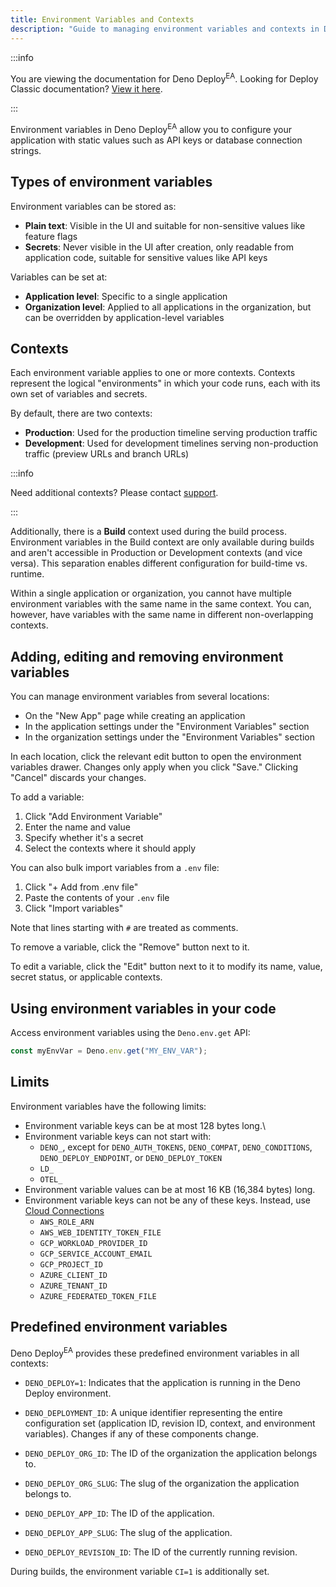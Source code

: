 ```yaml
---
title: Environment Variables and Contexts
description: "Guide to managing environment variables and contexts in Deno Deploy Early Access, including variable types, creation, editing, and accessing them in your code."
---
```


:::info

You are viewing the documentation for Deno Deploy<sup>EA</sup>. Looking for
Deploy Classic documentation? [View it here](/deploy/).

:::

Environment variables in Deno Deploy<sup>EA</sup> allow you to configure your
application with static values such as API keys or database connection strings.

## Types of environment variables

Environment variables can be stored as:

- **Plain text**: Visible in the UI and suitable for non-sensitive values like
  feature flags
- **Secrets**: Never visible in the UI after creation, only readable from
  application code, suitable for sensitive values like API keys

Variables can be set at:

- **Application level**: Specific to a single application
- **Organization level**: Applied to all applications in the organization, but
  can be overridden by application-level variables

## Contexts

Each environment variable applies to one or more contexts. Contexts represent
the logical "environments" in which your code runs, each with its own set of
variables and secrets.

By default, there are two contexts:

- **Production**: Used for the production timeline serving production traffic
- **Development**: Used for development timelines serving non-production traffic
  (preview URLs and branch URLs)

:::info

Need additional contexts? Please contact [support](../support).

:::

Additionally, there is a **Build** context used during the build process.
Environment variables in the Build context are only available during builds and
aren't accessible in Production or Development contexts (and vice versa). This
separation enables different configuration for build-time vs. runtime.

Within a single application or organization, you cannot have multiple
environment variables with the same name in the same context. You can, however,
have variables with the same name in different non-overlapping contexts.

## Adding, editing and removing environment variables

You can manage environment variables from several locations:

- On the "New App" page while creating an application
- In the application settings under the "Environment Variables" section
- In the organization settings under the "Environment Variables" section

In each location, click the relevant edit button to open the environment
variables drawer. Changes only apply when you click "Save." Clicking "Cancel"
discards your changes.

To add a variable:

1. Click "Add Environment Variable"
2. Enter the name and value
3. Specify whether it's a secret
4. Select the contexts where it should apply

You can also bulk import variables from a `.env` file:

1. Click "+ Add from .env file"
2. Paste the contents of your `.env` file
3. Click "Import variables"

Note that lines starting with `#` are treated as comments.

To remove a variable, click the "Remove" button next to it.

To edit a variable, click the "Edit" button next to it to modify its name,
value, secret status, or applicable contexts.

## Using environment variables in your code

Access environment variables using the `Deno.env.get` API:

```ts
const myEnvVar = Deno.env.get("MY_ENV_VAR");
```

<!--
## Exposing an environment variable as a file

Environment variables can be exposed as a file instead of a regular environment
variable by toggling the "Expose as file" option.

When this option is enabled, the environment variable's value is stored in a
temporary file in the application's file system. The environment variable then
contains the file path to this temporary file instead of the value itself.

To read the value, you can use the `Deno.readTextFile` API in combination with
`Deno.env.get`:

```ts
// Assuming MY_ENV_VAR is set to expose as a file
const value = await Deno.readTextFile(Deno.env.get("MY_ENV_VAR"));
```

This is useful for values that are too large for environment variables or when
you want to avoid exposing sensitive data in the environment variable list.

Additionally it is useful for preexisting applications that expect certain
environment variables to point to files, such as `PGSSLROOTCERT` for Postgres CA
certificates. -->

## Limits

Environment variables have the following limits:

- Environment variable keys can be at most 128 bytes long.\
- Environment variable keys can not start with:
  - `DENO_`, except for `DENO_AUTH_TOKENS`, `DENO_COMPAT`, `DENO_CONDITIONS`,
    `DENO_DEPLOY_ENDPOINT`, or `DENO_DEPLOY_TOKEN`
  - `LD_`
  - `OTEL_`
- Environment variable values can be at most 16 KB (16,384 bytes) long.
- Environment variable keys can not be any of these keys. Instead, use
  [Cloud Connections](/deploy/early-access/reference/cloud-connections)
  - `AWS_ROLE_ARN`
  - `AWS_WEB_IDENTITY_TOKEN_FILE`
  - `GCP_WORKLOAD_PROVIDER_ID`
  - `GCP_SERVICE_ACCOUNT_EMAIL`
  - `GCP_PROJECT_ID`
  - `AZURE_CLIENT_ID`
  - `AZURE_TENANT_ID`
  - `AZURE_FEDERATED_TOKEN_FILE`

## Predefined environment variables

Deno Deploy<sup>EA</sup> provides these predefined environment variables in all
contexts:

- `DENO_DEPLOY=1`: Indicates that the application is running in the Deno Deploy
  environment.

- `DENO_DEPLOYMENT_ID`: A unique identifier representing the entire
  configuration set (application ID, revision ID, context, and environment
  variables). Changes if any of these components change.

- `DENO_DEPLOY_ORG_ID`: The ID of the organization the application belongs to.

- `DENO_DEPLOY_ORG_SLUG`: The slug of the organization the application belongs
  to.

- `DENO_DEPLOY_APP_ID`: The ID of the application.

- `DENO_DEPLOY_APP_SLUG`: The slug of the application.

- `DENO_DEPLOY_REVISION_ID`: The ID of the currently running revision.

During builds, the environment variable `CI=1` is additionally set.
